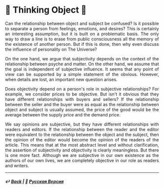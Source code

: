 # 🧠 Thinking Object 🧠

<p align="justify">Can the relationship between object and subject be confused? Is it possible to separate a person from feelings, emotions, and desires? This is certainly an interesting assumption, but it is built on a problematic basis. The only way to draw a line is to erase from public consciousness all the memory of the existence of another person. But if this is done, then why even discuss the influence of personality on The Universe?</p>

<p align="justify">On the one hand, we argue that subjectivity depends on the context of the relationship between psyche and matter. On the other hand, we assume that the goal is independent of subjective influence. It seems that any point of view can be supported by a simple statement of the obvious. However, when details are lost, an important new question arises.</p>

<p align="justify">Does objectivity depend on a person's role in subjective relationships? For example, we consider prices to be objective. But isn't it obvious that they have different relationships with buyers and sellers? If the relationship between the seller and the buyer were as equal as the relationship between object and subject is usually assumed, the price of the good would be the average between the supply price and the demand price.</p>

<p align="justify">We say opinions are subjective, but they have different relationships with readers and editors. If the relationship between the reader and the editor were equivalent to the relationship between the object and the subject, then the opinion of the editor would become the opinion of the readers of the article. This means that at the most abstract level and without clarification, the assertion of subjectivity and objectivity is clearly meaningless. But there is one more fact. Although we are subjective in our own existence as the authors of our own lives, we are completely objective in our role as readers and writers.</p>

***

##### ↩️ [Back](index.md) | 🌻 [Русская Версия](thinking_object-2.md)

